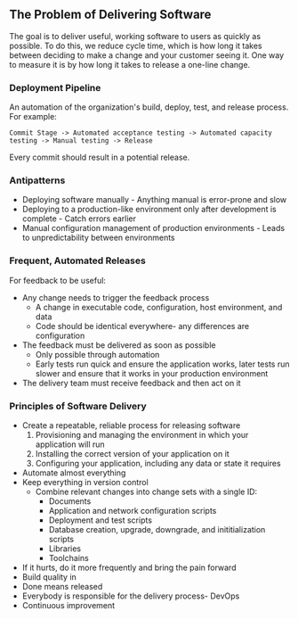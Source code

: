 ## The Problem of Delivering Software

The goal is to deliver useful, working software to users as quickly as possible. To do this, we reduce cycle time, which is how long it takes between deciding to make a change and your customer seeing it. One way to measure it is by how long it takes to release a one-line change.

### Deployment Pipeline

An automation of the organization's build, deploy, test, and release process. For example:

`Commit Stage -> Automated acceptance testing -> Automated capacity testing -> Manual testing -> Release`

Every commit should result in a potential release.

### Antipatterns

* Deploying software manually - Anything manual is error-prone and slow
* Deploying to a production-like environment only after development is complete - Catch errors earlier
* Manual configuration management of production environments - Leads to unpredictability between environments

### Frequent, Automated Releases

For feedback to be useful:

* Any change needs to trigger the feedback process
    * A change in executable code, configuration, host environment, and data
    * Code should be identical everywhere- any differences are configuration
* The feedback must be delivered as soon as possible
    * Only possible through automation
    * Early tests run quick and ensure the application works, later tests run slower and ensure that it works in your production environment
* The delivery team must receive feedback and then act on it

### Principles of Software Delivery

* Create a repeatable, reliable process for releasing software
    1. Provisioning and managing the environment in which your application will run
    2. Installing the correct version of your application on it
    3. Configuring your application, including any data or state it requires
* Automate almost everything
* Keep everything in version control
    * Combine relevant changes into change sets with a single ID:
        * Documents
        * Application and network configuration scripts
        * Deployment and test scripts
        * Database creation, upgrade, downgrade, and inititialization scripts
        * Libraries
        * Toolchains
* If it hurts, do it more frequently and bring the pain forward
* Build quality in
* Done means released
* Everybody is responsible for the delivery process- DevOps
* Continuous improvement
